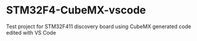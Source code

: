 # STM32F4-CubeMX-vscode
Test project for STM32F411 discovery board using CubeMX generated code edited with VS Code
